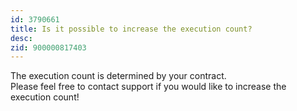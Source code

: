 ```yaml
---
id: 3790661
title: Is it possible to increase the execution count?
desc:
zid: 900000817403
---
```


The execution count is determined by your contract. <br>Please feel free to contact support if you would like to increase the execution count!
